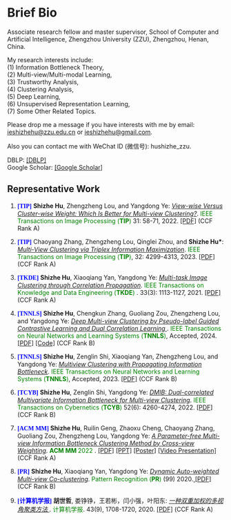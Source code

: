 ---
---

# Brief Bio

Associate research fellow and master supervisor, School of Computer and Artificial Intelligence, Zhengzhou University (ZZU), Zhengzhou, Henan, China. 

My research interests include:\
(1) Information Bottleneck Theory,\
(2) Multi-view/Multi-modal Learning,\
(3) Trustworthy Analysis,\
(4) Clustering Analysis,\
(5) Deep Learning,\
(6) Unsupervised Representation Learning,\
(7) Some Other Related Topics.

Please drop me a message if you have interests with me by email: <u>ieshizhehu@zzu.edu.cn</u> or <u>ieshizhehu@gmail.com</u>. 

Also you can contact me with WeChat ID (微信号): hushizhe_zzu. 

DBLP: [[DBLP]](https://dblp.org/pid/208/4268.html)\
Google Scholar: [[Google Scholar]](https://scholar.google.com/citations?user=AwzvxQEAAAAJ&hl=en&authuser=1&oi=ao)

## Representative Work

<ol>

<p style="margin-top: 8px;"><li><font face="verdana" color="blue"><b>[TIP]</b></font> <b>Shizhe Hu</b>, Zhengzheng Lou, and Yangdong Ye: <i><u> View-wise Versus Cluster-wise Weight: Which Is Better for Multi-view Clustering?</u></i>. <font color="green"> IEEE Transactions on Image Processing (<b>TIP</b>) </font> 31: 58-71, 2022. <a href = "https://ieeexplore.ieee.org/document/9623366">[PDF]</a> (CCF Rank A) </li></p>  

<p style="margin-top: 8px;"><li><font face="verdana" color="blue"><b>[TIP]</b></font> Chaoyang Zhang, Zhengzheng Lou, Qinglei Zhou, and <b>Shizhe Hu*</b>: <i><u> Multi-View Clustering via Triplex Information Maximization</u></i>. <font color="green"> IEEE Transactions on Image Processing (<b>TIP</b>)</font>, 32: 4299-4313, 2023.  <a href = "https://ieeexplore.ieee.org/document/10194552">[PDF]</a> (CCF Rank A) </li></p>

<p style="margin-top: 8px;"><li><font face="verdana" color="blue"><b>[TKDE]</b></font> <b>Shizhe Hu</b>, Xiaoqiang Yan, Yangdong Ye: <i><u> Multi-task Image Clustering through Correlation Propagation</u></i>. <font color="green"> IEEE Transactions on Knowledge and Data Engineering (<b>TKDE</b>) </font>. 33(3): 1113-1127, 2021. <a href = "https://ieeexplore.ieee.org/document/8812907">[PDF]</a> (CCF Rank A) </li></p> 

<p style="margin-top: 8px;"><li><font face="verdana" color="blue"><b>[TNNLS]</b></font> <b>Shizhe Hu</b>, Chengkun Zhang, Guoliang Zou, Zhengzheng Lou, and Yangdong Ye: <i><u> Deep Multi-view Clustering by Pseudo-label Guided Contrastive Learning and Dual Correlation Learning </u></i>. <font color="green"> IEEE Transactions on Neural Networks and Learning Systems (<b>TNNLS</b>)</font>, Accepted, 2024. <a href = "https://ieeexplore.ieee.org/document/10416814">[PDF]</a> <a href = "https://github.com/ShizheHu/Deep-Multi-view-Clustering-PGCL-DCL">[Code]</a> (CCF Rank B) </li></p> 

<p style="margin-top: 8px;"><li><font face="verdana" color="blue"><b>[TNNLS]</b></font> <b>Shizhe Hu</b>, Zenglin Shi, Xiaoqiang Yan, Zhengzheng Lou, and Yangdong Ye: <i><u> Multiview Clustering with Propagating Information Bottleneck</u></i>. <font color="green"> IEEE Transactions on Neural Networks and Learning Systems (<b>TNNLS</b>)</font>, Accepted, 2023. <a href = "https://ieeexplore.ieee.org/document/10038628">[PDF]</a> (CCF Rank B) </li></p>

<p style="margin-top: 8px;"><li><font face="verdana" color="blue"><b>[TCYB]</b></font> <b>Shizhe Hu</b>, Zenglin Shi, Yangdong Ye: <i><u>DMIB: Dual-correlated Multivariate Information Bottleneck for Multi-view Clustering</u></i>. <font color="green">IEEE Transactions on Cybernetics (<b>TCYB</b>)</font> 52(6): 4260-4274, 2022. <a href = "https://ieeexplore.ieee.org/document/9234635">[PDF]</a> (CCF Rank B) </li></p>

<p style="margin-top: 8px;"><li><font face="verdana" color="blue"><b>[ACM MM] </b></font><b>Shizhe Hu</b>, Ruilin Geng, Zhaoxu Cheng, Chaoyang Zhang, Guoliang Zou, Zhengzheng Lou, Yangdong Ye: <i><u>A Parameter-free Multi-view Information Bottleneck Clustering Method by Cross-view Weighting</u></i>. <font color="green"><b> ACM MM </b> 2022 </font>. <a href = "https://dl.acm.org/doi/pdf/10.1145/3503161.3547985">[PDF]</a> <a href = "https://github.com/ShizheHu/shizhehu.github.io/blob/main/PPT_ACMMM2022_PMIB_16%E6%AF%949.pptx">[PPT]</a> <a href = "https://github.com/ShizheHu/shizhehu.github.io/blob/main/Poster_ACMMM2022.pdf">[Poster]</a> <a href = "https://pan.baidu.com/s/1llese3pdjRlYdPqVWBGvfQ?pwd=fyne">[Video Presentation]</a> (CCF Rank A) </li></p>

<p style="margin-top: 8px;"><li><font face="verdana" color="blue"><b>[PR]</b></font> <b>Shizhe Hu</b>, Xiaoqiang Yan, Yangdong Ye: <i><u> Dynamic Auto-weighted Multi-view Co-clustering</u></i>. <font color="green"> Pattern Recognition (<b>PR</b>) </font> (99) 2020.<a href = "https://www.sciencedirect.com/science/article/abs/pii/S0031320319304029"> [PDF]</a> (CCF Rank B) </li></p>
 
<p style="margin-top: 8px;"><li><font face="verdana" color="blue"><b>[计算机学报]</b></font> <b>胡世哲</b>, 娄铮铮，王若彬，闫小强，叶阳东: <i><u> 一种双重加权的多视角聚类方法 </u></i>. <font color="green">计算机学报</font>. 43(9), 1708-1720, 2020. <a href = "http://cjc.ict.ac.cn/online/onlinepaper/08177-%E8%83%A1%E4%B8%96%E5%93%B2-202094103146.pdf">[PDF]</a> (CCF Rank A) </li></p> 

</ol>
